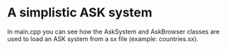 A simplistic ASK system
=======================
In main.cpp you can see how the AskSystem and AskBrowser classes are used to load an ASK system from a sx file (example: countries.sx).

